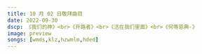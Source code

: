 ```yaml
---
title: 10 月 02 日敬拜曲目
date: 2022-09-30
dscp: 《我们的神》<br>《开路者》<br>《活在我们里面》<br>《何等恩典-》
image: preview
songs: [wmds,klz,hzwmlm,hded]
---
```


